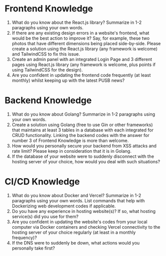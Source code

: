 # Frontend Knowledge
1. What do you know about the React.js library? Summarize in 1-2 paragraphs using your own words.
2. If there are any existing design errors in a website's frontend, what would be the best action to improve it?
   Say, for example, these two photos that have different dimensions being placed side-by-side. Please create a solution using the React.js library (any framework is welcome) and TailwindCSS to fix this issue.
3. Create an admin panel with an integrated Login Page and 3 different pages using React.js library (any framework is welcome, plus points if using TailwindCSS for the design).
4. Are you confident in updating the frontend code frequently (at least monthly) whilst keeping up with the latest PUSB news? 

# Backend Knowledge
1. What do you know about Golang? Summarize in 1-2 paragraphs using your own words.
2. Create a solution using Golang (free to use Gin or other frameworks) that maintains at least 3 tables in a database with each integrated for CRUD functionality. Linking the backend codes with the answer for number 3 of Frontend Knowledge is more than welcome. 
3. How would you personally secure your backend from XSS attacks and rate limit? Please keep in consideration that it is in Golang.
4. If the database of your website were to suddenly disconnect with the hosting server of your choice, how would you deal with such situations?

# CI/CD Knowledge
1. What do you know about Docker and Vercel? Summarize in 1-2 paragraphs using your own words. List commands that help with Dockerizing web development codes if applicable.
2. Do you have any experience in hosting website(s)? If so, what hosting service(s) did you use for them? 
3. Are you confident in updating the website's codes from your local computer  via Docker containers and checking Vercel connectivity to the hosting server of your choice regularly (at least in a monthly frequency)?
4. If the DNS were to suddenly be down, what actions would you personally take first? 
